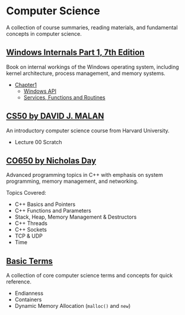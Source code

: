 # Computer Science

A collection of course summaries, reading materials, and fundamental concepts in computer science.

## [Windows Internals Part 1, 7th Edition](WindowsInternals/)

Book on internal workings of the Windows operating system, including kernel architecture, process management, and memory systems.

- [Chapter1](WindowsInternals/Chapter1/)
  - [Windows API](WindowsInternals/Chapter1/WindowsAPI.md)
  - [Services, Functions and Routines](WindowsInternals/Chapter1/ServicesFunctionsAndRoutines.md)

## [CS50 by DAVID J. MALAN](https://www.youtube.com/watch?v=8mAITcNt710)

An introductory computer science course from Harvard University.

- Lecture 00 Scratch

## [CO650 by Nicholas Day](https://www.youtube.com/playlist?list=PL9HfA4ZKbzimKyvquT1MZ2x9d6UHjFNFA)

Advanced programming topics in C++ with emphasis on system programming, memory management, and networking.

Topics Covered:

- C++ Basics and Pointers
- C++ Functions and Parameters
- Stack, Heap, Memory Management & Destructors
- C++ Threads
- C++ Sockets
- TCP & UDP
- Time

## [Basic Terms](https://github.com/soooooyoung/cs-courses/tree/main/terms)

A collection of core computer science terms and concepts for quick reference.

- Endianness
- Containers
- Dynamic Memory Allocation (`malloc()` and `new`)
